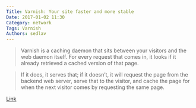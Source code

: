 ```yaml
---
Title: Varnish: Your site faster and more stable
Date: 2017-01-02 11:30
Category: network
Tags: Varnish
Authors: sedlav
---
```


> Varnish is a caching daemon that sits between your visitors and the web daemon itself. For every request that comes in, it looks if it already retrieved a cached version of that page.

> If it does, it serves that; if it doesn’t, it will request the page from the backend web server, serve that to the visitor, and cache the page for when the next visitor comes by requesting the same page.

[Link](https://fedoramagazine.org/varnish-site-faster-stable/)
